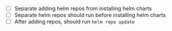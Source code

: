 - [ ] Separate adding helm repos from installing helm charts
- [ ] Separate helm repos should run before installing helm charts
- [ ] After adding repos, should run `helm repo update`